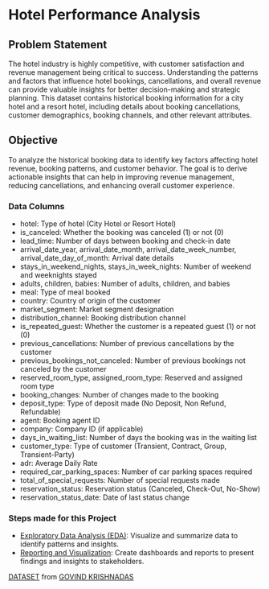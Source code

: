 # Hotel Performance Analysis

## Problem Statement
 The hotel industry is highly competitive, with customer satisfaction and revenue management being critical to success. Understanding the patterns and factors that influence hotel bookings, cancellations, and overall revenue can provide valuable insights for better decision-making and strategic planning. This dataset contains historical booking information for a city hotel and a resort hotel, including details about booking cancellations, customer demographics, booking channels, and other relevant attributes.

## Objective
 To analyze the historical booking data to identify key factors affecting hotel revenue, booking patterns, and customer behavior. The goal is to derive actionable insights that can help in improving revenue management, reducing cancellations, and enhancing overall customer experience.

### Data Columns
- hotel: Type of hotel (City Hotel or Resort Hotel)
- is_canceled: Whether the booking was canceled (1) or not (0)
- lead_time: Number of days between booking and check-in date
- arrival_date_year, arrival_date_month, arrival_date_week_number, arrival_date_day_of_month: Arrival date details
- stays_in_weekend_nights, stays_in_week_nights: Number of weekend and weeknights stayed
- adults, children, babies: Number of adults, children, and babies
- meal: Type of meal booked
- country: Country of origin of the customer
- market_segment: Market segment designation
- distribution_channel: Booking distribution channel
- is_repeated_guest: Whether the customer is a repeated guest (1) or not (0)
- previous_cancellations: Number of previous cancellations by the customer
- previous_bookings_not_canceled: Number of previous bookings not canceled by the customer
- reserved_room_type, assigned_room_type: Reserved and assigned room type
- booking_changes: Number of changes made to the booking
- deposit_type: Type of deposit made (No Deposit, Non Refund, Refundable)
- agent: Booking agent ID
- company: Company ID (if applicable)
- days_in_waiting_list: Number of days the booking was in the waiting list
- customer_type: Type of customer (Transient, Contract, Group, Transient-Party)
- adr: Average Daily Rate
- required_car_parking_spaces: Number of car parking spaces required
- total_of_special_requests: Number of special requests made
- reservation_status: Reservation status (Canceled, Check-Out, No-Show)
- reservation_status_date: Date of last status change

### Steps made for this Project
- [Exploratory Data Analysis (EDA)](https://github.com/colinryanx/Hotel-Performance-Project/blob/main/Hotel%20Performance%20Analysis.md): Visualize and summarize data to identify patterns and insights.
- [Reporting and Visualization](https://github.com/colinryanx/Hotel-Performance-Project/blob/main/Hotel%20Performance%20Dashboard.pdf): Create dashboards and reports to present findings and insights to stakeholders.

[DATASET](https://www.kaggle.com/datasets/govindkrishnadas/hotel-revenue) from [GOVIND KRISHNADAS](https://www.kaggle.com/govindkrishnadas/)

